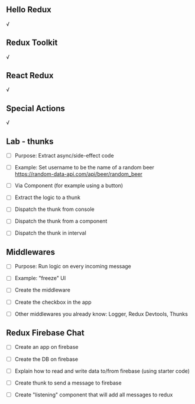## Hello Redux
√

## Redux Toolkit
√

## React Redux
√

## Special Actions
√

## Lab - thunks
  - [ ] Purpose: Extract async/side-effect code
  - [ ] Example: Set username to be the name of a random beer
        https://random-data-api.com/api/beer/random_beer
  - [ ] Via Component (for example using a button)
  - [ ] Extract the logic to a thunk
  - [ ] Dispatch the thunk from console
  - [ ] Dispatch the thunk from a component
  - [ ] Dispatch the thunk in interval


## Middlewares
  - [ ] Purpose: Run logic on every incoming message
  - [ ] Example: "freeze" UI
  - [ ] Create the middleware
  - [ ] Create the checkbox in the app
  - [ ] Other middlewares you already know: Logger, Redux Devtools, Thunks


## Redux Firebase Chat
  - [ ] Create an app on firebase
  - [ ] Create the DB on firebase
  - [ ] Explain how to read and write data to/from firebase (using starter code)
  - [ ] Create thunk to send a message to firebase
  - [ ] Create "listening" component that will add all messages to redux

